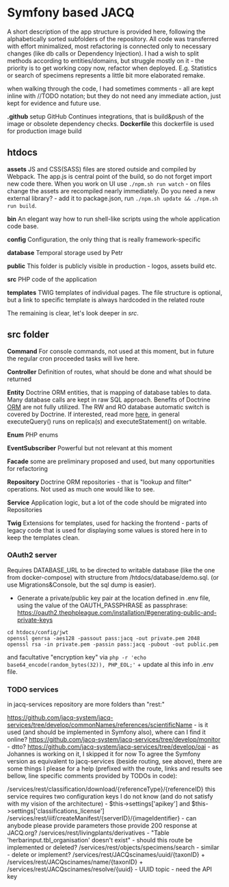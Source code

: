 # Symfony based JACQ
A short description of the app structure is provided here, following the alphabetically sorted subfolders of the repository. All code was transferred with effort minimalized, most refactoring is connected only to necessary changes (like db calls or Dependency Injection). I had a wish to split methods according to entities/domains, but struggle mostly on it - the priority is to get working copy now, refactor when deployed. E.g. Statistics or search of specimens represents a little bit more elaborated remake.

when walking through the code, I had sometimes comments - all are kept inline with //TODO notation; but they do not need any immediate action, just kept for evidence and future use.

**.github**
setup GitHub Continues integrations, that is build&push of the image or obsolete dependency checks.
**Dockerfile**
this dockerfile is used for production image build

## htdocs
**assets**
JS and CSS(SASS) files are stored outside and compiled by Webpack. The app.js is central point of the build, so do not forget import new code there. When you work on UI use ```./npm.sh run watch``` - on files change the assets are recompiled nearly immediately. Do you need a new external library? - add it to package.json, run ```./npm.sh update && ./npm.sh run build```.

**bin**
An elegant way how to run shell-like scripts using the whole application code base.

**config**
Configuration, the only thing that is really framework-specific

**database**
Temporal storage used by Petr

**public**
This folder is publicly visible in production - logos, assets build etc.

**src**
PHP code of the application

**templates**
TWIG templates of individual pages. The file structure is optional, but a link to specific template is always hardcoded in the related route

The remaining is clear, let's look deeper in *src*.

## src folder
**Command**
For console commands, not used at this moment, but in future the regular cron proceeded tasks will live here.

**Controller**
Definition of routes, what should be done and what should be returned

**Entity**
Doctrine ORM entities, that is mapping of database tables to data. Many database calls are kept in raw SQL approach. Benefits of Doctrine [ORM](https://symfony.com/doc/current/doctrine.html) are not fully utilized. The RW and RO database automatic switch is covered by Doctrine. If interested, read more [here](https://symfony.com/doc/current/doctrine.html), in general executeQuery() runs on replica(s) and executeStatement() on writable.

**Enum**
PHP enums

**EventSubscriber**
Powerful but not relevant at this moment

**Facade**
some are preliminary proposed and used, but many opportunities for refactoring

**Repository**
Doctrine ORM repositories - that is "lookup and filter" operations. Not used as much one would like to see.

**Service**
Application logic, but a lot of the code should be migrated into Repositories

**Twig**
Extensions for templates, used for hacking the frontend - parts of legacy code that is used for displaying some values is stored here in to keep the templates clean.

### OAuth2 server
Requires DATABASE_URL to be directed to writable database (like the one from docker-compose) with structure from /htdocs/database/demo.sql. (or use Migrations&Console, but the sql dump is easier).

* Generate a private/public key pair at the location defined in .env file, using the value of the  OAUTH_PASSPHRASE as passphrase: https://oauth2.thephpleague.com/installation/#generating-public-and-private-keys
```shell
cd htdocs/config/jwt
openssl genrsa -aes128 -passout pass:jacq -out private.pem 2048
openssl rsa -in private.pem -passin pass:jacq -pubout -out public.pem
```
and facultative "encryption key" via ```php -r 'echo base64_encode(random_bytes(32)), PHP_EOL;'``` + update al this info in .env file.

### TODO services
in jacq-services repository are more folders than "rest:"

https://github.com/jacq-system/jacq-services/tree/develop/commonNames/references/scientificName - is it used (and should be implemented in Symfony also), where can I find it online?
https://github.com/jacq-system/jacq-services/tree/develop/monitor - dtto?
https://github.com/jacq-system/jacq-services/tree/develop/oai - as Johannes is working on it, I skipped it for now
To agree the Symfony version as equivalent to jacq-services (beside routing, see above), there are some things I please for a help (prefixed with the route, links and results see bellow, line specific comments provided by TODOs in code):

/services/rest/classification/download/{referenceType}/{referenceID} this service requires two configuration keys I do not know (and do not satisfy with my vision of the architecture) - $this->settings['apikey'] and $this->settings['classifications_license']
/services/rest/iiif/createManifest/{serverID}/{imageIdentifier} - can anybode please provide parameters those provide 200 response at JACQ.org?
/services/rest/livingplants/derivatives - "Table 'herbarinput.tbl_organisation' doesn't exist" - should this route be implemented or deleted?
/services/rest/objects/specimens/search - similar - delete or implement?
/services/rest/JACQscinames/uuid/{taxonID} + /services/rest/JACQscinames/name/{taxonID} + /services/rest/JACQscinames/resolve/{uuid} - UUID topic - need the API key
